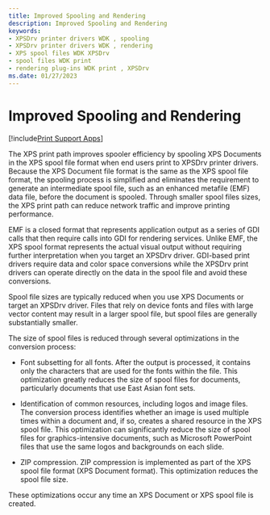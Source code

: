 ```yaml
---
title: Improved Spooling and Rendering
description: Improved Spooling and Rendering
keywords:
- XPSDrv printer drivers WDK , spooling
- XPSDrv printer drivers WDK , rendering
- XPS spool files WDK XPSDrv
- spool files WDK print
- rendering plug-ins WDK print , XPSDrv
ms.date: 01/27/2023
---
```


# Improved Spooling and Rendering

[!include[Print Support Apps](../includes/print-support-apps.md)]

The XPS print path improves spooler efficiency by spooling XPS Documents in the XPS spool file format when end users print to XPSDrv printer drivers. Because the XPS Document file format is the same as the XPS spool file format, the spooling process is simplified and eliminates the requirement to generate an intermediate spool file, such as an enhanced metafile (EMF) data file, before the document is spooled. Through smaller spool files sizes, the XPS print path can reduce network traffic and improve printing performance.

EMF is a closed format that represents application output as a series of GDI calls that then require calls into GDI for rendering services. Unlike EMF, the XPS spool format represents the actual visual output without requiring further interpretation when you target an XPSDrv driver. GDI-based print drivers require data and color space conversions while the XPSDrv print drivers can operate directly on the data in the spool file and avoid these conversions.

Spool file sizes are typically reduced when you use XPS Documents or target an XPSDrv driver. Files that rely on device fonts and files with large vector content may result in a larger spool file, but spool files are generally substantially smaller.

The size of spool files is reduced through several optimizations in the conversion process:

- Font subsetting for all fonts. After the output is processed, it contains only the characters that are used for the fonts within the file. This optimization greatly reduces the size of spool files for documents, particularly documents that use East Asian font sets.

- Identification of common resources, including logos and image files. The conversion process identifies whether an image is used multiple times within a document and, if so, creates a shared resource in the XPS spool file. This optimization can significantly reduce the size of spool files for graphics-intensive documents, such as Microsoft PowerPoint files that use the same logos and backgrounds on each slide.

- ZIP compression. ZIP compression is implemented as part of the XPS spool file format (XPS Document format). This optimization reduces the spool file size.

These optimizations occur any time an XPS Document or XPS spool file is created.

